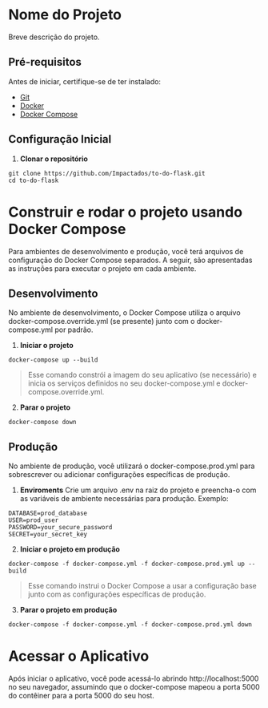 # Nome do Projeto

Breve descrição do projeto.

## Pré-requisitos

Antes de iniciar, certifique-se de ter instalado:

- [Git](https://git-scm.com/)
- [Docker](https://www.docker.com/)
- [Docker Compose](https://docs.docker.com/compose/)

## Configuração Inicial

1. **Clonar o repositório**

```
git clone https://github.com/Impactados/to-do-flask.git
cd to-do-flask
```

# Construir e rodar o projeto usando Docker Compose
Para ambientes de desenvolvimento e produção, você terá arquivos de configuração do Docker Compose separados. A seguir, são apresentadas as instruções para executar o projeto em cada ambiente.

## Desenvolvimento
No ambiente de desenvolvimento, o Docker Compose utiliza o arquivo docker-compose.override.yml (se presente) junto com o docker-compose.yml por padrão.

1. **Iniciar o projeto**
```
docker-compose up --build
```
> Esse comando constrói a imagem do seu aplicativo (se necessário) e inicia os serviços definidos no seu docker-compose.yml e docker-compose.override.yml.

2. **Parar o projeto**
```
docker-compose down
```

## Produção
No ambiente de produção, você utilizará o docker-compose.prod.yml para sobrescrever ou adicionar configurações específicas de produção.
1. **Enviroments**
Crie um arquivo .env na raiz do projeto e preencha-o com as variáveis de ambiente necessárias para produção. Exemplo:
```
DATABASE=prod_database
USER=prod_user
PASSWORD=your_secure_password
SECRET=your_secret_key
```

2. **Iniciar o projeto em produção**
```
docker-compose -f docker-compose.yml -f docker-compose.prod.yml up --build
```
> Esse comando instrui o Docker Compose a usar a configuração base junto com as configurações específicas de produção.

3. **Parar o projeto em produção**
```
docker-compose -f docker-compose.yml -f docker-compose.prod.yml down
```

# Acessar o Aplicativo
Após iniciar o aplicativo, você pode acessá-lo abrindo http://localhost:5000 no seu navegador, assumindo que o docker-compose mapeou a porta 5000 do contêiner para a porta 5000 do seu host.